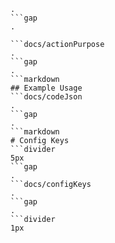 ```docs/docsHeading
.
```gap
.

```docs/actionPurpose
.
```gap
.
```markdown
## Example Usage
```docs/codeJson
.
```gap
.
```markdown
# Config Keys
```divider
5px
```gap
.
```docs/configKeys
.
```gap
.
```divider
1px